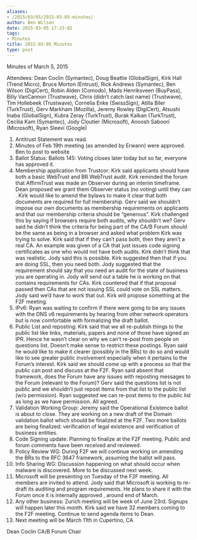```yaml
---
aliases:
- /2015/03/05/2015-03-05-minutes/
author: Ben Wilson
date: 2015-03-05 17:23:02
tags:
- Minutes
title: 2015-03-05 Minutes
type: post
---
```


Minutes of March 5, 2015

Attendees: Dean Coclin (Symantec), Doug Beattie (GlobalSign), Kirk Hall (Trend Micro), Bruce Morton (Entrust), Rick Andrews (Symantec), Ben Wilson (DigiCert), Robin Alden (Comodo), Mads Henriksveen (BuyPass), Billy VanCannon (Trustwave), Chris (didn’t catch last name) (Trustwave), Tim Hollebeek (Trustwave), Cornelia Enke (SwissSign), Atilla Biler (TurkTrust), Gerv Markham (Mozilla), Jeremy Rowley (DigiCert), Atsushi Inaba (GlobalSign), Kubra Zeray (TurkTrust), Burak Kalkan (TurkTrust), Cecilia Kam (Symantec), Jody Cloutier (Microsoft), Anoosh Saboori (Microsoft), Ryan Sleevi (Google)

1. Antitrust Statement was read.
1. Minutes of Feb 19th meeting (as amended by Erwann) were approved. Ben to post to website
1. Ballot Status: Ballots 145: Voting closes later today but so far, everyone has approved it.
1. Membership application from Trustcor: Kirk said applicants should have both a basic WebTrust and BR WebTrust audit. Kirk reminded the forum that AffirmTrust was made an Observer during an interim timeframe. Dean proposed we grant them Observer status (no voting) until they can . Kirk would like to amend the bylaws to make it clear that both documents are required for full membership. Gerv said we shouldn’t impose our own documents as membership requirements on applicants and that our membership criteria should be “generous”. Kirk challenged this by saying if browsers require both audits, why shouldn’t we? Gerv said he didn’t think the criteria for being part of the CA/B Forum should be the same as being in a browser and asked what problem Kirk was trying to solve. Kirk said that if they can’t pass both, then they aren’t a real CA. An example was given of a CA that just issues code signing certificates as one who would not have both audits. Kirk didn’t think that was realistic. Jody said this is possible. Kirk suggested then that if you are doing SSL, then you need both. Jody suggested that the requirement should say that you need an audit for the state of business you are operating in. Jody will send out a table he is working on that contains requirements for CAs. Kirk countered that if that proposal passed then CAs that are not issuing SSL could vote on SSL matters. Jody said we’d have to work that out. Kirk will propose something at the F2F meeting.
1. IPv6: Ryan was waiting to confirm if there were going to be any issues with the DNS v6 requirements by hearing from other network operators but is now comfortable with formalizing the draft ballot.
1. Public List and reposting: Kirk said that we all re-publish things to the public list like links, materials, papers and none of those have signed an IPR. Hence he wasn’t clear on why we can’t re-post from people on questions list. Doesn’t make sense to restrict these postings. Ryan said he would like to make it clearer (possibly in the BRs) to do so and would like to see greater public involvement especially when it pertains to the Forum’s interest. Kirk said we should come up with a process so that the public can post and discuss at the F2F. Ryan said absent that framework, does the Forum have any issues with reposting messages to the Forum (relevant to the Forum)? Gerv said the questions list is not public and we shouldn’t just repost items from that list to the public list (w/o permission). Ryan suggested we can re-post items to the public list as long as we have permission. All agreed.
1. Validation Working Group: Jeremy said the Operational Existence ballot is about to close. They are working on a new draft of the Domain validation ballot which should be finalized at the F2F. Two more ballots are being finalized: verification of legal existence and verification of business entities.
1. Code Signing update: Planning to finalize at the F2F meeting. Public and forum comments have been received and reviewed.
1. Policy Review WG: During F2F we will continue working on amending the BRs to the RFC 3647 framework, assuming the ballot will pass.
1. Info Sharing WG: Discussion happening on what should occur when malware is discovered. More to be discussed next week.
1. Microsoft will be presenting on Tuesday of the F2F meeting. All members are invited to attend. Jody said that Microsoft is working to re-draft its auditing and program requirements. He plans to share it with the Forum once it is internally approved , around end of March.
1. Any other business: Zurich meeting will be week of June 23rd. Signups will happen later this month. Kirk said we have 32 members coming to the F2F meeting. Continue to send agenda items to Dean.
1. Next meeting will be March 11th in Cupertino, CA

Dean Coclin
CA/B Forum Chair